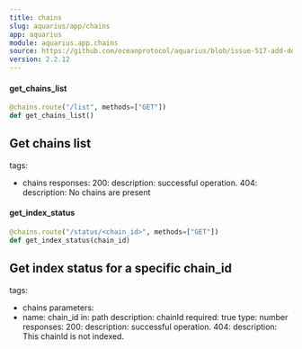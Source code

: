 ```yaml
---
title: chains
slug: aquarius/app/chains
app: aquarius
module: aquarius.app.chains
source: https://github.com/oceanprotocol/aquarius/blob/issue-517-add-docstrings/aquarius/app/chains.py
version: 2.2.12
---
```

#### get\_chains\_list

```python
@chains.route("/list", methods=["GET"])
def get_chains_list()
```

Get chains list
---
tags:
  - chains
responses:
  200:
    description: successful operation.
  404:
    description: No chains are present

#### get\_index\_status

```python
@chains.route("/status/<chain_id>", methods=["GET"])
def get_index_status(chain_id)
```

Get index status for a specific chain_id
---
tags:
  - chains
parameters:
  - name: chain_id
    in: path
    description: chainId
    required: true
    type: number
responses:
  200:
    description: successful operation.
  404:
    description: This chainId is not indexed.

